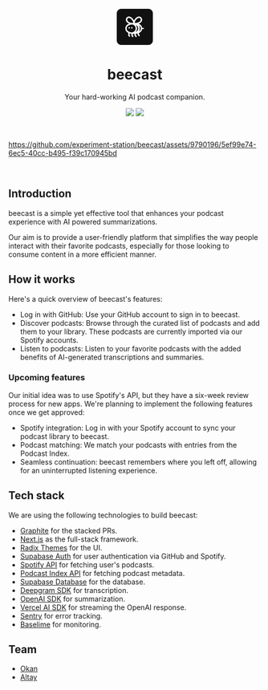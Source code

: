 <div align="center">
  <p>
    <img src="./public/images/logo.png" width="72">
  </p>

  <h1>beecast</h1>

  <p>
    Your hard-working AI podcast companion.
  </p>

  <p>
    <a href="https://conventionalcommits.org" target="_blank"><img src="https://img.shields.io/badge/Conventional%20Commits-1.0.0-%23FE5196"></a>
    <img src="https://img.shields.io/github/license/experiment-station/beecast">
  </p>
</div>

<br />

https://github.com/experiment-station/beecast/assets/9790196/5ef99e74-6ec5-40cc-b495-f39c170945bd

<br />

## Introduction

beecast is a simple yet effective tool that enhances your podcast experience with AI powered summarizations.

Our aim is to provide a user-friendly platform that simplifies the way people interact with their favorite podcasts, especially for those looking to consume content in a more efficient manner.

## How it works

Here's a quick overview of beecast's features:

- Log in with GitHub: Use your GitHub account to sign in to beecast.
- Discover podcasts: Browse through the curated list of podcasts and add them to your library. These podcasts are currently imported via our Spotify accounts.
- Listen to podcasts: Listen to your favorite podcasts with the added benefits of AI-generated transcriptions and summaries.

### Upcoming features

Our initial idea was to use Spotify's API, but they have a six-week review process for new apps. We're planning to implement the following features once we get approved:

- Spotify integration: Log in with your Spotify account to sync your podcast library to beecast.
- Podcast matching: We match your podcasts with entries from the Podcast Index.
- Seamless continuation: beecast remembers where you left off, allowing for an uninterrupted listening experience.

## Tech stack

We are using the following technologies to build beecast:

- [Graphite](https://graphite.dev/) for the stacked PRs.
- [Next.js](https://nextjs.org/) as the full-stack framework.
- [Radix Themes](https://www.radix-ui.com/) for the UI.
- [Supabase Auth](https://supabase.com/docs/guides/auth) for user authentication via GitHub and Spotify.
- [Spotify API](https://developer.spotify.com/) for fetching user's podcasts.
- [Podcast Index API](https://github.com/Podcastindex-org) for fetching podcast metadata.
- [Supabase Database](https://supabase.com/docs/guides/database/overview) for the database.
- [Deepgram SDK](https://deepgram.com/) for transcription.
- [OpenAI SDK](https://platform.openai.com) for summarization.
- [Vercel AI SDK](https://sdk.vercel.ai/) for streaming the OpenAI response.
- [Sentry](https://sentry.io/) for error tracking.
- [Baselime](https://baselime.io/) for monitoring.

## Team

- [Okan](https://github.com/okanisildar)
- [Altay](https://github.com/altaywtf)
